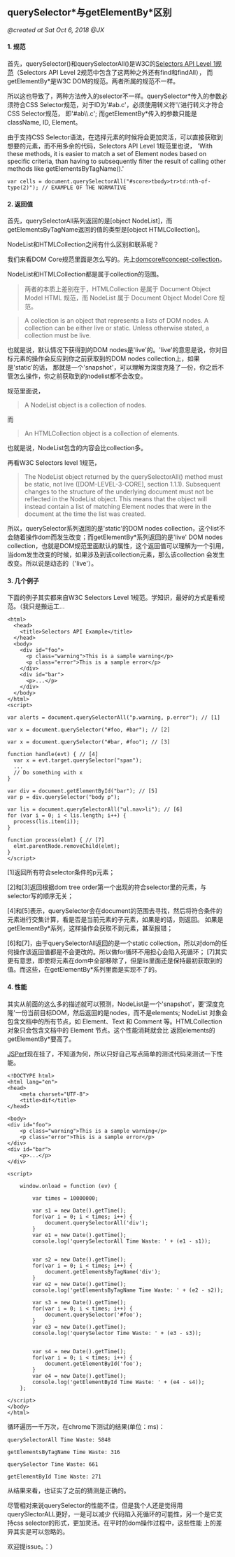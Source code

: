 ## querySelector*与getElementBy\*区别

*@created at Sat Oct 6, 2018 @JX*


#### 1. 规范

首先，querySelector()和querySelectorAll()是W3C的[Selectors API Level 1规范](https://www.w3.org/TR/selectors-api/)（Selectors API Level 2规范中包含了这两种之外还有find和findAll），
而getElementBy\*是W3C DOM的规范。两者所属的规范不一样。

所以这也导致了，两种方法传入的selector不一样。querySelector*传入的参数必须符合CSS Selector规范，对于ID为'#ab.c'，必须使用转义符'\\'进行转义才符合CSS Selector规范，
即'#ab\\\\.c'; 而getElementBy\*传入的参数只能是className, ID, Element。

由于支持CSS Selector语法，在选择元素的时候将会更加灵活，可以直接获取到想要的元素，而不用多余的代码，Selectors API Level 1规范里也说，
'With these methods, it is easier to match a set of Element nodes based on specific criteria, than having to 
subsequently filter the result of calling other methods like getElementsByTagName().'

    var cells = document.querySelectorAll("#score>tbody>tr>td:nth-of-type(2)"); // EXAMPLE OF THE NORMATIVE

#### 2. 返回值

首先，querySelectorAll系列返回的是[object NodeList]，而getElementsByTagName返回的值的类型是[object HTMLCollection]。

NodeList和HTMLCollection之间有什么区别和联系呢？

我们来看DOM Core规范里面是怎么写的。先上[domcore#concept-collection](https://www.w3.org/TR/domcore/#concept-collection)。

NodeList和HTMLCollection都是属于collection的范围。 

> 两者的本质上差别在于，HTMLCollection 是属于 Document Object Model HTML 规范，而 NodeList 属于 Document Object Model Core 规范。

> A collection is an object that represents a lists of DOM nodes. A collection can be either live or static. Unless otherwise stated, a collection must be live.

也就是说，默认情况下获得到的DOM nodes是'live'的。'live'的意思是说，你对目标元素的操作会反应到你之前获取到的DOM nodes collection上，如果是'static'的话，
那就是一个'snapshot'，可以理解为深度克隆了一份，你之后不管怎么操作，你之前获取到的nodelist都不会改变。

规范里面说，

> A NodeList object is a collection of nodes.

而
> An HTMLCollection object is a collection of elements.

也就是说，NodeList包含的内容会比collection多。

再看W3C Selectors level 1规范，

>The NodeList object returned by the querySelectorAll() method must be static, not live ([DOM-LEVEL-3-CORE], section 1.1.1).
 Subsequent changes to the structure of the underlying document must not be reflected in the NodeList object. 
 This means that the object will instead contain a list of matching Element nodes that were in the document at the time the list was created.

所以，querySelector系列返回的是'static'的DOM nodes collection，这个list不会随着操作dom而发生改变；而getElementBy\*系列返回的是'live'
DOM nodes collection，也就是DOM规范里面默认的属性，这个返回值可以理解为一个引用，当dom发生改变的时候，如果涉及到该collection元素，那么该collection
会发生改变。所以说是动态的（'live'）。

#### 3. 几个例子

下面的例子其实都来自W3C Selectors Level 1规范。学知识，最好的方式是看规范。（我只是搬运工...

    <html>
      <head>
        <title>Selectors API Example</title>
      </head>
      <body>
        <div id="foo">
          <p class="warning">This is a sample warning</p>
          <p class="error">This is a sample error</p>
        </div>
        <div id="bar">
          <p>...</p>
        </div>
      </body>
    </html>
    <script>
    
    var alerts = document.querySelectorAll("p.warning, p.error"); // [1]
    
    var x = document.querySelector("#foo, #bar"); // [2]
    
    var x = document.querySelector("#bar, #foo"); // [3]
    
    function handle(evt) { // [4]
      var x = evt.target.querySelector("span");
      ...
      // Do something with x
    }
    
    var div = document.getElementById("bar"); // [5]
    var p = div.querySelector("body p");
    
    var lis = document.querySelectorAll("ul.nav>li"); // [6]
    for (var i = 0; i < lis.length; i++) {
      process(lis.item(i));
    }
    
    function process(elmt) { // [7]
      elmt.parentNode.removeChild(elmt);
    }    
    </script>

[1]返回所有符合selector条件的p元素；

[2]和[3]返回根据dom tree order第一个出现的符合selector里的元素，与selector写的顺序无关；

[4]和[5]表示，querySelector会在document的范围去寻找，然后将符合条件的元素进行交集计算，看是否是当前元素的子元素，如果是的话，则返回。
如果是getElementBy\*系列，这样操作会获取不到元素，甚至报错；

[6]和[7]，由于querySelectorAll返回的是一个static collection，所以对dom的任何操作该返回值都是不会更改的。所以做for循环不用担心会陷入死循环；
[7]其实更有意思，即使将元素在dom中全部移除了，但是lis里面还是保持最初获取到的值。而这些，在getElementBy\*系列里面是实现不了的。

#### 4. 性能

其实从前面的这么多的描述就可以预测，NodeList是一个'snapshot'，要'深度克隆'一份当前目标DOM，然后返回的是nodes，而不是elements;
NodeList 对象会包含文档中的所有节点，如 Element、Text 和 Comment 等。HTMLCollection 对象只会包含文档中的 Element 节点。这个性能消耗就会比
返回elements的getElementBy\*要高了。

[JSPerf](https://jsperf.com/getelementsby-vs-queryselectorall/1)现在挂了，不知道为何，所以只好自己写点简单的测试代码来测试一下性能。

    <!DOCTYPE html>
    <html lang="en">
    <head>
        <meta charset="UTF-8">
        <title>dif</title>
    </head>
    
    <body>
    <div id="foo">
        <p class="warning">This is a sample warning</p>
        <p class="error">This is a sample error</p>
    </div>
    <div id="bar">
        <p>...</p>
    </div>
    
    <script>
    
        window.onload = function (ev) {
    
            var times = 10000000;
    
            var s1 = new Date().getTime();
            for(var i = 0; i < times; i++) {
                document.querySelectorAll('div');
            }
            var e1 = new Date().getTime();
            console.log('querySelectorAll Time Waste: ' + (e1 - s1));
    
    
            var s2 = new Date().getTime();
            for(var i = 0; i < times; i++) {
                document.getElementsByTagName('div');
            }
            var e2 = new Date().getTime();
            console.log('getElementsByTagName Time Waste: ' + (e2 - s2));
    
            var s3 = new Date().getTime();
            for(var i = 0; i < times; i++) {
                document.querySelector('#foo');
            }
            var e3 = new Date().getTime();
            console.log('querySelector Time Waste: ' + (e3 - s3));
    
    
            var s4 = new Date().getTime();
            for(var i = 0; i < times; i++) {
                document.getElementById('foo');
            }
            var e4 = new Date().getTime();
            console.log('getElementById Time Waste: ' + (e4 - s4));
        };
    
    </script>
    </body>
    </html>

循环遍历一千万次，在chrome下测试的结果(单位：ms)：

`querySelectorAll Time Waste: 5848 `

`getElementsByTagName Time Waste: 316`

`querySelector Time Waste: 661`

`getElementById Time Waste: 271`

从结果来看，也证实了之前的猜测是正确的。

尽管相对来说querySelector的性能不佳，但是我个人还是觉得用querySlectorALL更好，一是可以减少
代码陷入死循环的可能性，另一个是它支持css selector的形式，更加灵活。在平时的dom操作过程中，这些性能
上的差异其实是可以忽略的。

欢迎提issue。：）

